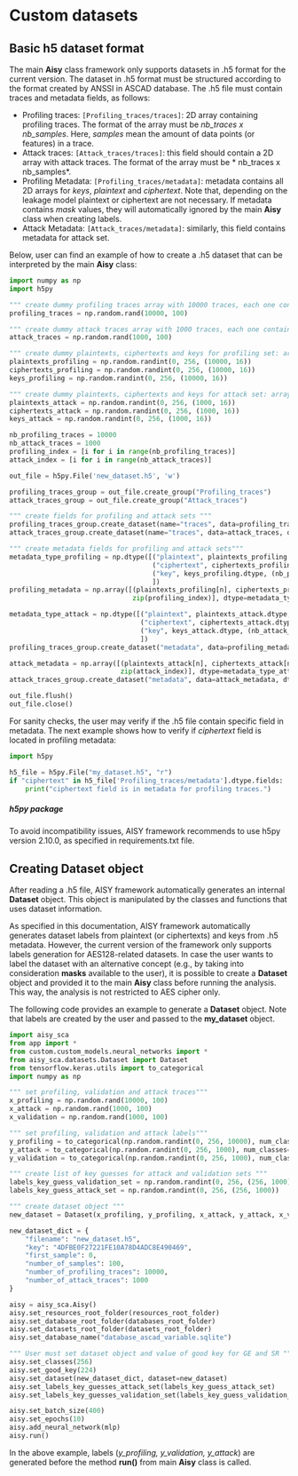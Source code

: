 # Custom datasets

## Basic h5 dataset format

The main **Aisy** class framework only supports datasets in .h5 format for the current version. 
The dataset in .h5 format must be structured according to the format created by ANSSI in ASCAD database. 
The .h5 file must contain traces and metadata fields, as follows:

- Profiling traces: ```[Profiling_traces/traces]```: 2D array containing profiling traces. The format of the array must be *nb_traces x
  nb_samples*. Here, *samples* mean the amount of data points (or features) in a trace.
- Attack traces: ```[Attack_traces/traces]```: this field should contain a 2D array with attack traces. The format of the array must be *
  nb_traces x nb_samples*.
- Profiling Metadata: ```[Profiling_traces/metadata]```: metadata contains all 2D arrays for *keys*, *plaintext* and *ciphertext*. Note that,
  depending on the leakage model plaintext or ciphertext are not necessary. If metadata contains *mask* values, they will automatically
  ignored by the main **Aisy** class when creating labels.
- Attack Metadata: ```[Attack_traces/metadata]```: similarly, this field contains metadata for attack set.

Below, user can find an example of how to create a .h5 dataset that can be interpreted by the main **Aisy** class:

```python
import numpy as np
import h5py

""" create dummy profiling traces array with 10000 traces, each one containing 100 samples """
profiling_traces = np.random.rand(10000, 100)

""" create dummy attack traces array with 1000 traces, each one containing 100 samples """
attack_traces = np.random.rand(1000, 100)

""" create dummy plaintexts, ciphertexts and keys for profiling set: array with 10000 rows x 16 bytes """
plaintexts_profiling = np.random.randint(0, 256, (10000, 16))
ciphertexts_profiling = np.random.randint(0, 256, (10000, 16))
keys_profiling = np.random.randint(0, 256, (10000, 16))

""" create dummy plaintexts, ciphertexts and keys for attack set: array with 1000 rows x 16 bytes """
plaintexts_attack = np.random.randint(0, 256, (1000, 16))
ciphertexts_attack = np.random.randint(0, 256, (1000, 16))
keys_attack = np.random.randint(0, 256, (1000, 16))

nb_profiling_traces = 10000
nb_attack_traces = 1000
profiling_index = [i for i in range(nb_profiling_traces)]
attack_index = [i for i in range(nb_attack_traces)]

out_file = h5py.File('new_dataset.h5', 'w')

profiling_traces_group = out_file.create_group("Profiling_traces")
attack_traces_group = out_file.create_group("Attack_traces")

""" create fields for profiling and attack sets """
profiling_traces_group.create_dataset(name="traces", data=profiling_traces, dtype=profiling_traces.dtype)
attack_traces_group.create_dataset(name="traces", data=attack_traces, dtype=attack_traces.dtype)

""" create metadata fields for profiling and attack sets"""
metadata_type_profiling = np.dtype([("plaintext", plaintexts_profiling.dtype, (nb_profiling_traces,)),
                                    ("ciphertext", ciphertexts_profiling.dtype, (nb_profiling_traces,)),
                                    ("key", keys_profiling.dtype, (nb_profiling_traces,))
                                    ])
profiling_metadata = np.array([(plaintexts_profiling[n], ciphertexts_profiling[n], keys_profiling[n]) for n in
                               zip(profiling_index)], dtype=metadata_type_profiling)

metadata_type_attack = np.dtype([("plaintext", plaintexts_attack.dtype, (nb_attack_traces,)),
                                 ("ciphertext", ciphertexts_attack.dtype, (nb_attack_traces,)),
                                 ("key", keys_attack.dtype, (nb_attack_traces,))
                                 ])
profiling_traces_group.create_dataset("metadata", data=profiling_metadata, dtype=metadata_type_profiling)

attack_metadata = np.array([(plaintexts_attack[n], ciphertexts_attack[n], keys_attack[n]) for n in
                            zip(attack_index)], dtype=metadata_type_attack)
attack_traces_group.create_dataset("metadata", data=attack_metadata, dtype=metadata_type_attack)

out_file.flush()
out_file.close()
```

For sanity checks, the user may verify if the .h5 file contain specific field in metadata.
The next example shows how to verify if *ciphertext* field is located in profiling metadata:

```python
import h5py

h5_file = h5py.File("my_dataset.h5", "r")
if "ciphertext" in h5_file['Profiling_traces/metadata'].dtype.fields:
    print("ciphertext field is in metadata for profiling traces.")
```

##### h5py package

To avoid incompatibility issues, AISY framework recommends to use h5py version 2.10.0, as specified in requirements.txt file.

## Creating **Dataset** object

After reading a .h5 file, AISY framework automatically generates an internal **Dataset** object. 
This object is manipulated by the classes and functions that uses dataset information.

As specified in this documentation, AISY framework automatically generates dataset labels from plaintext (or ciphertexts)
and keys from .h5 metadata. However, the current version of the framework only supports labels generation for AES128-related datasets.
In case the user wants to label the dataset with an alternative concept (e.g., by taking into consideration **masks** available to the user),
it is possible to create a **Dataset** object and provided it to the main **Aisy** class before running the analysis. This way, 
the analysis is not restricted to AES cipher only.

The following code provides an example to generate a **Dataset** object. Note that labels are created by the 
user and passed to the **my_dataset** object.

```python
import aisy_sca
from app import *
from custom.custom_models.neural_networks import *
from aisy_sca.datasets.Dataset import Dataset
from tensorflow.keras.utils import to_categorical
import numpy as np

""" set profiling, validation and attack traces"""
x_profiling = np.random.rand(10000, 100)
x_attack = np.random.rand(1000, 100)
x_validation = np.random.rand(1000, 100)

""" set profiling, validation and attack labels"""
y_profiling = to_categorical(np.random.randint(0, 256, 10000), num_classes=256)
y_attack = to_categorical(np.random.randint(0, 256, 1000), num_classes=256)
y_validation = to_categorical(np.random.randint(0, 256, 1000), num_classes=256)

""" create list of key guesses for attack and validation sets """
labels_key_guess_validation_set = np.random.randint(0, 256, (256, 1000))
labels_key_guess_attack_set = np.random.randint(0, 256, (256, 1000))

""" create dataset object """
new_dataset = Dataset(x_profiling, y_profiling, x_attack, y_attack, x_validation, y_validation)

new_dataset_dict = {
    "filename": "new_dataset.h5",
    "key": "4DFBE0F27221FE10A78D4ADC8E490469",
    "first_sample": 0,
    "number_of_samples": 100,
    "number_of_profiling_traces": 10000,
    "number_of_attack_traces": 1000
}

aisy = aisy_sca.Aisy()
aisy.set_resources_root_folder(resources_root_folder)
aisy.set_database_root_folder(databases_root_folder)
aisy.set_datasets_root_folder(datasets_root_folder)
aisy.set_database_name("database_ascad_variable.sqlite")

""" User must set dataset object and value of good key for GE and SR """
aisy.set_classes(256)
aisy.set_good_key(224)
aisy.set_dataset(new_dataset_dict, dataset=new_dataset)
aisy.set_labels_key_guesses_attack_set(labels_key_guess_attack_set)
aisy.set_labels_key_guesses_validation_set(labels_key_guess_validation_set)

aisy.set_batch_size(400)
aisy.set_epochs(10)
aisy.add_neural_network(mlp)
aisy.run()
```

In the above example, labels (*y_profiling, y_validation, y_attack*) are generated before the method **run()** from main **Aisy** class is
called.
